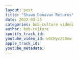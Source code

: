 ```yaml
---
layout: post
title: "Shawn Donavan Returns"
date: 2022-03-25
categories: bob-culture videos
author: bob-culture
spotify_track_id: 
youtube_video_id: w5CHyc250mw
apple_track_id: 
youtube_metadata: 
---
```

